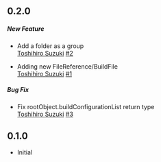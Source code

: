 ## 0.2.0
##### New Feature
* Add a folder as a group  
  [Toshihiro Suzuki](https://github.com/toshi0383)
  [#2](https://github.com/toshi0383/Pbxproj/pull/2)

* Adding new FileReference/BuildFile  
  [Toshihiro Suzuki](https://github.com/toshi0383)
  [#1](https://github.com/toshi0383/Pbxproj/pull/1)

##### Bug Fix
* Fix rootObject.buildConfigurationList return type  
  [Toshihiro Suzuki](https://github.com/toshi0383)
  [#3](https://github.com/toshi0383/Pbxproj/pull/3)

## 0.1.0
* Initial
